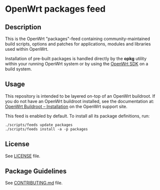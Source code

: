 # OpenWrt packages feed

## Description

This is the OpenWrt "packages"-feed containing community-maintained build scripts, options and patches for applications, modules and libraries used within OpenWrt.
   
Installation of pre-built packages is handled directly by the **opkg** utility within your running OpenWrt system or by using the [OpenWrt SDK](http://wiki.openwrt.org/doc/howto/obtain.firmware.sdk) on a build system.

## Usage

This repository is intended to be layered on-top of an OpenWrt buildroot. If you do not have an OpenWrt buildroot installed, see the documentation at: [OpenWrt Buildroot – Installation](http://wiki.openwrt.org/doc/howto/buildroot.exigence) on the OpenWrt support site.

This feed is enabled by default. To install all its package definitions, run:
```
./scripts/feeds update packages
./scripts/feeds install -a -p packages
```

## License

See [LICENSE](LICENSE) file.
 
## Package Guidelines

See [CONTRIBUTING.md](CONTRIBUTING.md) file.

